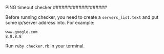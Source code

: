 PING timeout checker
###################

Before running checker, you need to create a `servers_list.text` and put some ip/server address into. For example:

```
www.google.com
8.8.8.8
```

Run `ruby checker.rb` in your terminal.
